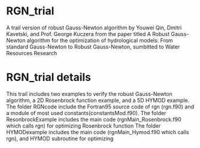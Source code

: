 # RGN_trial
A trail version of robust Gauss-Newton algorithm by Youwei Qin, Dmitri Kavetski, and Prof. George Kuczera from the paper titled A Robust Gauss-Newton algorithm for the optimization of hydrological models: From standard Gauss-Newton to Robust Gauss-Newton, sumbitted to Water Resources Research

# RGN_trial details
This trail includes two examples to verify the robust Gauss-Newton algorithm, a 2D Rosenbrock function example, and a 5D HYMOD example. 
The folder RGNcode include the Fortran95 source code of rgn (rgn.f90) and a module of most used constants(constantsMod.f90).
The folder ResonbrockExample includes the main code (rgnMain_Rosenbrock.f90 which calls rgn) for optimizing Rosenbrock function
The folder HYMODexample includes the main code (rgnMain_Hymod.f90 which calls rgn), and HYMOD subroutine for optimizing
